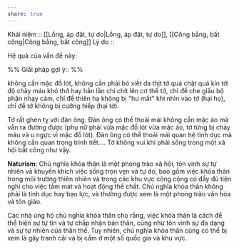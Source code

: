 ```yaml
---
share: true
---
```

Khái niệm :: [[Lồng, áp đặt, tự do|Lồng, áp đặt, tự do]], [[Công bằng, bất công|Công bằng, bất công]]
Lý do :: 

Hệ quả của vấn đề này:


%%
Giải pháp gợi ý:: 
%%



không cần mặc đồ lót, không cần phải bó xiết da thịt tớ quá chặt quá kín tới độ chảy máu khó thở hay hằn lằn chi chít lên cơ thể tớ, chỉ để che giấu bộ phận nhạy cảm, chỉ để thiên hạ không bị "hư mắt" khi nhìn vào tớ (hại họ), chỉ để tớ không bị cưỡng hiếp (hại tớ). 

Tớ rất ghen tỵ với đàn ông. Đàn ông có thể thoải mái không cần mặc áo mà vẫn ra đường được (phụ nữ phải vừa mặc đồ lót vừa mặc áo, tớ từng bị chảy máu và u ngực vì mặc đồ lót). Đàn ông có thể thoải mái quan hệ tình dục mà không cần quan trọng trinh tiết.... Tớ không vui khi phải sống trong một xã hội bất công như vậy. 

**Naturism**: Chủ nghĩa khỏa thân là một phong trào xã hội, tôn vinh sự tự nhiên và khuyến khích việc sống trọn vẹn và tự do, bao gồm việc khỏa thân trong môi trường thiên nhiên và trong các khu vực công cộng có đầy đủ tiện nghi cho việc tắm mát và hoạt động thể chất. Chủ nghĩa khỏa thân không phải là tình dục hay bạo lực, và thường được xem là một phong trào văn hóa và tôn giáo.

Các nhà ủng hộ chủ nghĩa khỏa thân cho rằng, việc khỏa thân là cách để thể hiện sự tự tin và tự chấp nhận bản thân, cũng như tôn vinh sự đa dạng và sự tự nhiên của thân thể. Tuy nhiên, chủ nghĩa khỏa thân cũng có thể bị xem là gây tranh cãi và bị cấm ở một số quốc gia và khu vực.